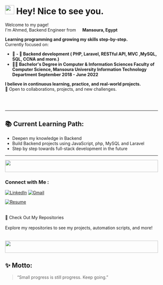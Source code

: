 <h1><img src="https://emojis.slackmojis.com/emojis/images/1531849430/4246/blob-sunglasses.gif?1531849430" width="30"/> Hey! Nice to see you.</h1>


<p>Welcome to my page! </br> I'm Ahmed, Backend Engineer from <img src="https://cdn-icons-png.flaticon.com/512/197/197560.png" width="13"/> <b>Mansoura, Egypt</b>

**Learning programming and growing my skills step-by-step.**  
Currently focused on:

- 🌱 **- 🎨 Backend development ( PHP, Laravel, RESTful API, MVC ,MySQL, SQL, CCNA and more.)**
  <br>
- 👨‍💻 **Bachelor's Degree in Computer & Information Sciences
Faculty of Computer Science, Mansoura University
Information Technology Department
September 2018 - June 2022**

**I believe in continuous learning, practice, and real-world projects.**  
🚀 Open to collaborations, projects, and new challenges.


<br><br>

---

## 📚 Current Learning Path:
- Deepen my knowledge in Backend
- Build Backend projects using JavaScript, php, MySQL and Laravel
- Step by step towards full-stack development in the future

---


<img src="https://github.com/Govindv7555/Govindv7555/blob/main/49e76e0596857673c5c80c85b84394c1.gif" width=100% height=40px>

### Connect with Me :

<a href="www.linkedin.com/in/ahmed-ashraf-17a0b2204"><img src="https://img.shields.io/badge/linkedin-%230A66C2.svg?style=plastic&logo=linkedin&logoColor=white" alt="LinkedIn"/></a>
<a href="ahmedashraf.ds12@gmail.com"><img img src="https://img.shields.io/badge/gmail-%23EA4335.svg?style=plastic&logo=gmail&logoColor=white" alt="Gmail"/></a>

<a href="[https://drive.google.com/file/d/14P9Acme8rdJyhSnPaaUo8RDZA2bvFZa5/view?usp=sharing](https://drive.google.com/file/d/1MbzKzIxkJPy-Grqh-aw75gCAA1M1KiXz/view?usp=sharing)" target="_blank">
  <img src="https://img.shields.io/badge/Resume-yellow.svg?style=plastic&logo=google-drive&logoColor=white" alt="Resume"/>
</a>

<br>
<br>
<br>
 📂 Check Out My Repositories
<br>
<br>
Explore my repositories to see my projects, automation scripts, and more!
<br><br><br>
<img src="https://github.com/Govindv7555/Govindv7555/blob/main/49e76e0596857673c5c80c85b84394c1.gif" width=100% height=40px>

## ✨ Motto:
> “Small progress is still progress. Keep going.”


